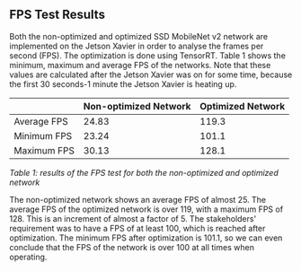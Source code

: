 ## FPS Test Results

Both the non-optimized and optimized SSD MobileNet v2 network are implemented on the Jetson Xavier in order to analyse the frames per second (FPS). The optimization is done using TensorRT. Table 1 shows the minimum, maximum and average FPS of the networks. Note that these values are calculated after the Jetson Xavier was on for some time, because the first 30 seconds-1 minute the Jetson Xavier is heating up.

|             | Non-optimized Network | Optimized Network |
| ----------- | --------------------- | ----------------- |
| Average FPS | 24.83                 | 119.3             |
| Minimum FPS | 23.24                 | 101.1             |
| Maximum FPS | 30.13                 | 128.1             |

*Table 1: results of the FPS test for both the non-optimized and optimized network*

The non-optimized network shows an average FPS of almost 25. The average FPS of the optimized network is over 119, with a maximum FPS of 128. This is an increment of almost a factor of 5. The stakeholders' requirement was to have a FPS of at least 100, which is reached after optimization. The minimum FPS after optimization is 101.1, so we can even conclude that the FPS of the network is over 100 at all times when operating. 